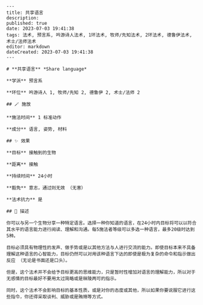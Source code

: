 
    ---
    title: 共享语言
    description: 
    published: true
    date: 2023-07-03 19:41:38
    tags: 法术, 预言系, 吟游诗人法术, 1环法术, 牧师/先知法术, 2环法术, 德鲁伊法术, 术士/法师法术
    editor: markdown
    dateCreated: 2023-07-03 19:41:38
    ---

    # **共享语言** *Share language*

    **学派** 预言系 

    **环位** 吟游诗人 1, 牧师/先知 2, 德鲁伊 2, 术士/法师 2

    ## 🪄 施放

    **施法时间** 1 标准动作

    **成分** 语言, 姿势, 材料

    ## ✨ 效果 

    **目标** 接触到的生物 

    **距离** 接触  

    **持续时间** 24小时 

    **豁免** 意志，通过则无效 （无害）

    **法术抗力** 是

    ## 📖 描述

    你可以与另一个生物分享一种特定语言。选择一种你知道的语言，在24小时内目标将可以以符合其水平的语言能力进行阅读、理解和沟通。每5施法者等级可以多选一种语言，最多20级时达到5种。

    目标必须具有物理性的发声、做手势或是以其他方法与人进行交流的能力。即使目标本来不具备理解这种语言的心智能力，目标仍然可以对用该种语言下达的即使是极为复杂的命令和指示做出反应 （无论是书面还是口头）。

    但是，这个法术并不会给予目标更高的思维能力，只是暂时性增加对语言的理解能力，所以对于无感情的目标最好不要用太过简略或是秣陵两可的指示。

    同时，这个法术不会影响目标的基本性质，或是对你的态度或其他，所以如果你要说服它进行这些指令，你还得采取谈判、威胁或是贿赂等方式。
    
